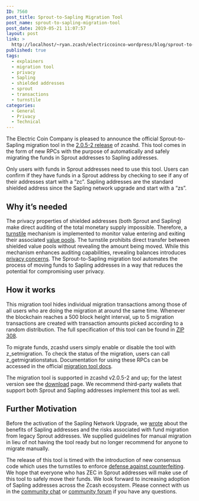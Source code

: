```yaml
---
ID: 7560
post_title: Sprout-to-Sapling Migration Tool
post_name: sprout-to-sapling-migration-tool
post_date: 2019-05-21 11:07:57
layout: post
link: >
  http://localhost/~ryan.zcash/electriccoinco-wordpress/blog/sprout-to-sapling-migration-tool/
published: true
tags:
  - explainers
  - migration tool
  - privacy
  - Sapling
  - shielded addresses
  - sprout
  - transactions
  - turnstile
categories:
  - General
  - Privacy
  - Technical
---
```

<!-- wp:paragraph -->
<p>The Electric Coin Company is pleased to announce the official Sprout-to-Sapling migration tool in the <a href="/blog/new-release-2-0-5-2/">2.0.5-2 release</a> of zcashd. This tool comes in the form of new RPCs with the purpose of automatically and safely migrating the funds in Sprout addresses to Sapling addresses. <br></p>
<!-- /wp:paragraph -->

<!-- wp:paragraph -->
<p>Only users with funds in Sprout addresses need to use this tool. Users can confirm if they have funds in a Sprout address by checking to see if any of their addresses start with a “zc”. Sapling addresses are the standard shielded address since the Sapling network upgrade and start with a “zs”.</p>
<!-- /wp:paragraph -->

<!-- wp:heading -->
<h2>Why it’s needed</h2>
<!-- /wp:heading -->

<!-- wp:paragraph -->
<p>The privacy properties of shielded addresses (both Sprout and Sapling) make direct auditing of the total monetary supply impossible. Therefore, a <a rel="noreferrer noopener" aria-label=" (opens in a new tab)" href="https://zcash.readthedocs.io/en/latest/rtd_pages/addresses.html#turnstiles" target="_blank">turnstile</a> mechanism is implemented to monitor value entering and exiting their associated <a rel="noreferrer noopener" aria-label=" (opens in a new tab)" href="https://zcash.readthedocs.io/en/latest/rtd_pages/addresses.html#value-pools" target="_blank">value pools</a>. The turnstile prohibits direct transfer between shielded value pools without revealing the amount being moved. While this mechanism enhances auditing capabilities, revealing balances introduces <a href="/blog/maintaining-privacy/">privacy concerns</a>. The Sprout-to-Sapling migration tool automates the process of moving funds to Sapling addresses in a way that reduces the potential for compromising user privacy. </p>
<!-- /wp:paragraph -->

<!-- wp:heading -->
<h2>How it works</h2>
<!-- /wp:heading -->

<!-- wp:paragraph -->
<p>This migration tool hides individual migration transactions among those of all users who are doing the migration at around the same time. Whenever the blockchain reaches a 500 block height interval, up to 5 migration transactions are created with transaction amounts picked according to a random distribution. The full specification of this tool can be found in <a href="https://github.com/zcash/zips/blob/master/zip-0308.rst" target="_blank" rel="noreferrer noopener" aria-label=" (opens in a new tab)">ZIP 308</a>.<br></p>
<!-- /wp:paragraph -->

<!-- wp:paragraph -->
<p>To migrate funds, zcashd users simply enable or disable the tool with z_setmigration. To check the status of the migration, users can call z_getmigrationstatus. Documentation for using these RPCs can be accessed in the official <a href="https://zcash.readthedocs.io/en/latest/rtd_pages/sapling_turnstile.html#migration-tool" target="_blank" rel="noreferrer noopener" aria-label=" (opens in a new tab)">migration tool docs</a>. <br></p>
<!-- /wp:paragraph -->

<!-- wp:paragraph -->
<p>The migration tool is supported in zcashd v2.0.5-2 and up; for the latest version see the <a href="https://z.cash/download">download</a> page. We recommend third-party wallets that support both Sprout and Sapling addresses implement this tool as well. </p>
<!-- /wp:paragraph -->

<!-- wp:heading -->
<h2>Further Motivation</h2>
<!-- /wp:heading -->

<!-- wp:paragraph -->
<p>Before the activation of the Sapling Network Upgrade, we <a href="/blog/sapling-addresses-turnstile-migration/">wrote</a> about the benefits of Sapling addresses and the risks associated with fund migration from legacy Sprout addresses. We supplied guidelines for manual migration in lieu of not having the tool ready but no longer recommend for anyone to migrate manually. <br></p>
<!-- /wp:paragraph -->

<!-- wp:paragraph -->
<p>The release of this tool is timed with the introduction of new consensus code which uses the turnstiles to enforce <a href="/blog/turnstile-enforcement-against-counterfeiting/">defense against counterfeiting</a>. We hope that everyone who has ZEC in Sprout addresses will make use of this tool to safely move their funds. We look forward to increasing adoption of Sapling addresses across the Zcash ecosystem. Please connect with us in the <a rel="noreferrer noopener" aria-label=" (opens in a new tab)" href="https://chat.zcashcommunity.com" target="_blank">community chat</a> or <a href="https://forum.zcashcommunity.com" target="_blank" rel="noreferrer noopener" aria-label=" (opens in a new tab)">community forum</a> if you have any questions. <br></p>
<!-- /wp:paragraph -->